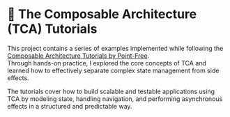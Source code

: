 # 🧩 The Composable Architecture (TCA) Tutorials

This project contains a series of examples implemented while following the [Composable Architecture Tutorials by Point-Free](https://github.com/pointfreeco/swift-composable-architecture).  
Through hands-on practice, I explored the core concepts of TCA and learned how to effectively separate complex state management from side effects.

The tutorials cover how to build scalable and testable applications using TCA by modeling state, handling navigation, and performing asynchronous effects in a structured and predictable way.
